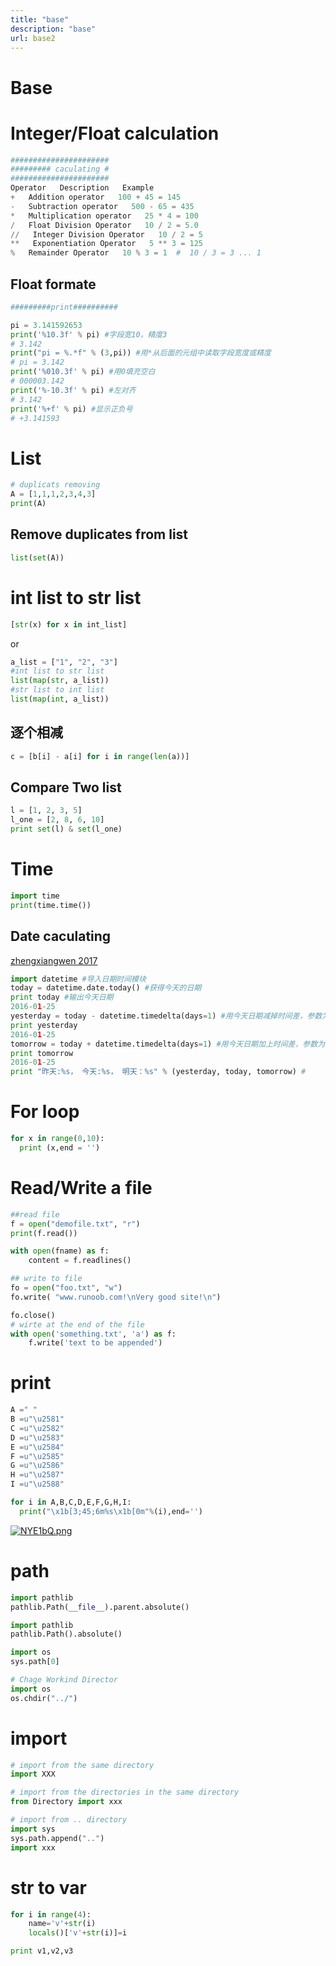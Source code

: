 ```yaml
---
title: "base"
description: "base"
url: base2
---
```

# Base

# Integer/Float calculation

```python
######################
######### caculating #
######################
Operator   Description   Example
+   Addition operator   100 + 45 = 145
-   Subtraction operator   500 - 65 = 435
*   Multiplication operator   25 * 4 = 100
/   Float Division Operator   10 / 2 = 5.0
//   Integer Division Operator   10 / 2 = 5
**   Exponentiation Operator   5 ** 3 = 125
%   Remainder Operator   10 % 3 = 1  #  10 / 3 = 3 ... 1
```
## Float formate
```python
#########print##########

pi = 3.141592653
print('%10.3f' % pi) #字段宽10，精度3
# 3.142
print("pi = %.*f" % (3,pi)) #用*从后面的元组中读取字段宽度或精度
# pi = 3.142
print('%010.3f' % pi) #用0填充空白
# 000003.142
print('%-10.3f' % pi) #左对齐
# 3.142
print('%+f' % pi) #显示正负号
# +3.141593
```

# List
```python
# duplicats removing
A = [1,1,1,2,3,4,3]
print(A)
```

## Remove duplicates from list
```python
list(set(A))
```

# int list to str list
```python
[str(x) for x in int_list]
```
or
```python
a_list = ["1", "2", "3"]
#int list to str list
list(map(str, a_list))
#str list to int list
list(map(int, a_list))
```
## 逐个相减
```python
c = [b[i] - a[i] for i in range(len(a))]
```

## Compare Two list

```python
l = [1, 2, 3, 5]
l_one = [2, 8, 6, 10]
print set(l) & set(l_one)
```


# Time

```python
import time
print(time.time())
```

## Date caculating

[zhengxiangwen 2017](https://blog.csdn.net/zhengxiangwen/article/details/55157697)
```python
import datetime #导入日期时间模块
today = datetime.date.today() #获得今天的日期
print today #输出今天日期
2016-01-25
yesterday = today - datetime.timedelta(days=1) #用今天日期减掉时间差，参数为1天，获得昨天的日期
print yesterday
2016-01-25
tomorrow = today + datetime.timedelta(days=1) #用今天日期加上时间差，参数为1天，获得明天的日期
print tomorrow
2016-01-25
print "昨天:%s， 今天:%s， 明天：%s" % (yesterday, today, tomorrow) #
```

# For loop
```python
for x in range(0,10):
  print (x,end = '')
```

# Read/Write a file
```python
##read file
f = open("demofile.txt", "r")
print(f.read())

with open(fname) as f:
    content = f.readlines()

## write to file
fo = open("foo.txt", "w")
fo.write( "www.runoob.com!\nVery good site!\n")

fo.close()
# wirte at the end of the file
with open('something.txt', 'a') as f:
    f.write('text to be appended')

```


# print


```python
A =" "
B =u"\u2581"
C =u"\u2582"
D =u"\u2583"
E =u"\u2584"
F =u"\u2585"
G =u"\u2586"
H =u"\u2587"
I =u"\u2588"

for i in A,B,C,D,E,F,G,H,I:
  print("\x1b[3;45;6m%s\x1b[0m"%(i),end='')
```

[![NYE1bQ.png](https://s1.ax1x.com/2020/06/22/NYE1bQ.png)](https://imgchr.com/i/NYE1bQ)



<a name="F7DeQ"></a>
# path

```python
import pathlib
pathlib.Path(__file__).parent.absolute()

import pathlib
pathlib.Path().absolute()

import os
sys.path[0]

# Chage Workind Director
import os
os.chdir("../")
```

<a name="5ixt3"></a>
# import

```python
# import from the same directory
import XXX

# import from the directories in the same directory
from Directory import xxx

# import from .. directory
import sys
sys.path.append("..")
import xxx　
```

<a name="0wVAH"></a>
# str to var

```python
for i in range(4):
    name='v'+str(i)
    locals()['v'+str(i)]=i

print v1,v2,v3
```
